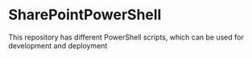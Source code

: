 # SharePointPowerShell
This repository has different PowerShell scripts, which can be used for development and deployment
